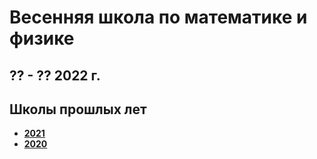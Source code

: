 # Весенняя школа по математике и физике


## ?? - ?? 2022 г.


## Школы прошлых лет

- [__2021__](./2021May/README.md)
- [__2020__](./2020/README.md)
